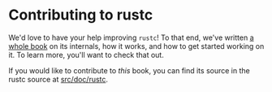 # Contributing to rustc

We'd love to have your help improving `rustc`! To that end, we've written [a
whole book][rustc_dev_guide] on its
internals, how it works, and how to get started working on it. To learn
more, you'll want to check that out.

If you would like to contribute to _this_ book, you can find its source in the
rustc source at [src/doc/rustc][rustc_book].

[rustc_dev_guide]: https://rustc-dev-guide.rust-lang.org/
[rustc_book]: https://github.com/rust-lang/rust/tree/master/src/doc/rustc
